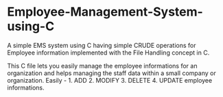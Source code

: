 # Employee-Management-System-using-C
A simple EMS system using C having simple CRUDE operations for Employee information implemented with the File Handling concept in C.

This C file lets you easily manage the employee informations for an organization and helps managing the staff data within a small company or organization. Easily - 1. ADD 2. MODIFY 3. DELETE 4. UPDATE employee informations.


